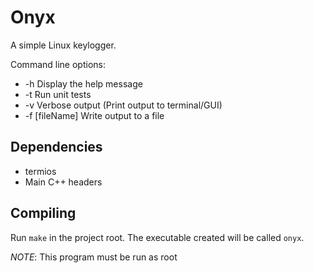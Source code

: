 Onyx
====

A simple Linux keylogger.

Command line options:
* -h Display the help message
* -t Run unit tests
* -v Verbose output (Print output to terminal/GUI)
* -f [fileName] Write output to a file

Dependencies
------------
* termios
* Main C++ headers

Compiling
---------
Run `make` in the project root. The executable created will be called `onyx`.

*NOTE*: This program must be run as root

